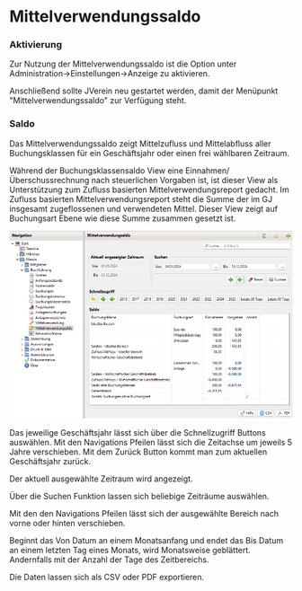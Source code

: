 # Mittelverwendungssaldo

### Aktivierung

Zur Nutzung der Mittelverwendungssaldo  ist die Option unter Administration->Einstellungen->Anzeige zu aktivieren.

Anschließend sollte JVerein neu gestartet werden, damit der Menüpunkt "Mittelverwendungssaldo" zur Verfügung steht.

### Saldo

Das Mittelverwendungssaldo zeigt Mittelzufluss und Mittelabfluss aller Buchungsklassen für ein Geschäftsjahr oder einen frei wählbaren Zeitraum.

Während der Buchungsklassensaldo View eine Einnahmen/Überschussrechnung nach steuerlichen Vorgaben ist, ist dieser View als Unterstützung zum Zufluss basierten Mittelverwendungsreport gedacht. Im Zufluss basierten Mittelverwendungsreport steht die Summe der im GJ insgesamt zugeflossenen und verwendeten Mittel. Dieser View zeigt auf Buchungsart Ebene wie diese Summe zusammen gesetzt ist.


![](img/MittelverwendungSaldoView.png)

Das jeweilige Geschäftsjahr lässt sich über die Schnellzugriff Buttons auswählen. Mit den Navigations Pfeilen lässt sich die Zeitachse um jeweils 5 Jahre verschieben. Mit dem Zurück Button kommt man zum aktuellen Geschäftsjahr zurück.

Der aktuell ausgewählte Zeitraum wird angezeigt.

Über die Suchen Funktion lassen sich beliebige Zeiträume auswählen.

Mit den den Navigations Pfeilen lässt sich der ausgewählte Bereich nach vorne oder hinten verschieben.

Beginnt das Von Datum an einem Monatsanfang und endet das Bis Datum an einem letzten Tag eines Monats, wird Monatsweise geblättert. Andernfalls mit der Anzahl der Tage des Zeitbereichs.

Die Daten lassen sich als CSV oder PDF exportieren.
